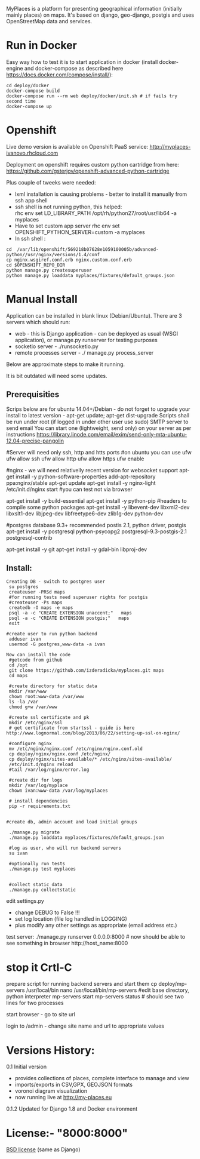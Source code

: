 MyPlaces is a platform for presenting geographical information (initially mainly places) on maps.
It's based on django, geo-django, postgis and uses OpenStreetMap data and services.

Run in Docker
=============
Easy way how to test it is to start application in docker (install docker-engine and docker-compose as described here https://docs.docker.com/compose/install/):

```
cd deploy/docker
docker-compose build
docker-compose run --rm web deploy/docker/init.sh # if fails try second time
docker-compose up

```

Openshift
=========

Live demo version is available on Openshift PaaS service:
http://myplaces-ivanovo.rhcloud.com

Deployment on openshift requires custom python cartridge from here: https://github.com/gsterjov/openshift-advanced-python-cartridge

Plus couple of tweeks were needed:
- lxml installation is causing problems - better to install it manually from ssh app shell
- ssh shell is not running python, this helped:   
	rhc env set LD_LIBRARY_PATH /opt/rh/python27/root/usr/lib64 -a myplaces
- Have to set custom app server
	rhc env set OPENSHIFT_PYTHON_SERVER=custom -a myplaces
- In ssh shell :
```
cd  /var/lib/openshift/569218b07628e1059100005b/advanced-python//usr/nginx/versions/1.4/conf
cp nginx.wsgiref.conf.erb nginx.custom.conf.erb
cd $OPENSHIFT_REPO_DIR 
python manage.py createsuperuser
python manage.py loaddata myplaces/fixtures/default_groups.json

```

Manual Install
==============
Application can be installed in blank linux (Debian/Ubuntu). 
There are 3 servers which should run:
- web -  this is Django application - can be deployed as usual (WSGI application), or manage.py runserver for testing purposes
- socketio server - ./runsocketio.py
- remote processes server - ./ manage.py process_server


Below are approximate steps to make it 
running.

It is bit outdated will need some updates.

Prerequisities
--------------
Scrips below are for ubuntu 14.04+/Debian - do not forget to upgrade your install to latest version - apt-get update; apt-get dist-upgrade
Scripts shall be run under root (if logged in under other user use sudo)
SMTP server to send email
You can start one (lightweight, send only) on your server as per instructions https://library.linode.com/email/exim/send-only-mta-ubuntu-12.04-precise-pangolin
 

 #Server will need only ssh, http and htts ports 
 #on ubuntu you can use ufw 
 ufw allow ssh
 ufw allow http
 ufw allow https
 ufw enable

 #nginx - we will need relativelly recent version for websocket support
 apt-get install -y python-software-properties
 add-apt-repository ppa:nginx/stable
 apt-get update
 apt-get install -y nginx-light
 /etc/init.d/nginx start
 #you can test not via browser
 
 
 apt-get install -y build-essential
 apt-get install -y python-pip
 #headers to compile some python packages
 apt-get install -y libevent-dev libxml2-dev libxslt1-dev libjpeg-dev libfreetype6-dev zlib1g-dev python-dev
 
 #postgres database 9.3+ recommended postis 2.1, python driver, postgis
 apt-get install -y postgresql python-psycopg2  postgresql-9.3-postgis-2.1  postgresql-contrib

 apt-get install -y git
 apt-get install -y gdal-bin  libproj-dev

 

Install:
-------
```
Creating DB - switch to postgres user
 su postgres
 createuser -PRSd maps
 #for running tests need superuser rights for postgis
 #createuser -Ps maps
 createdb -O maps -e maps
 psql -a -c "CREATE EXTENSION unaccent;"   maps
 psql -a -c "CREATE EXTENSION postgis;"   maps
 exit
 
#create user to run python backend
 adduser ivan
 usermod -G postgres,www-data -a ivan

Now can install the code
 #getcode from github
 cd /opt
 git clone https://github.com/izderadicka/myplaces.git maps
 cd maps

 #create directory for static data
 mkdir /var/www
 chown root:www-data /var/www
 ls -la /var
 chmod g+w /var/www
 
 #create ssl certificate and pk
 mkdir /etc/nginx/ssl
 # get certificate from startssl - guide is here http://www.lognormal.com/blog/2013/06/22/setting-up-ssl-on-nginx/
 
 #configure nginx
 mv /etc/nginx/nginx.conf /etc/nginx/nginx.conf.old
 cp deploy/nginx/nginx.conf /etc/nginx/
 cp deploy/nginx/sites-available/* /etc/nginx/sites-available/
 /etc/init.d/nginx reload
 #tail /var/log/nginx/error.log

 #create dir for logs
 mkdir /var/log/myplace
 chown ivan:www-data /var/log/myplaces

 # install dependencies
 pip -r requirements.txt


#create db, admin account and load initial groups

 ./manage.py migrate
 ./manage.py loaddata myplaces/fixtures/default_groups.json

 #log as user, who will run backend servers
 su ivan
 
 #optionally run tests
 ./manage.py test myplaces


 #collect static data
 ./manage.py collectstatic
```


edit settings.py
- change DEBUG to False !!!
- set log location (file log handled in LOGGING)
- plus modify any other settings as appropriate (email address etc.)

test server:
 ./manage.py runserver 0.0.0.0:8000  #  now should be able to see something in browser http://host_name:8000
 # stop it Crtl-C
 
prepare script for running backend servers and start them
 cp deploy/mp-servers /usr/local/bin
 nano /usr/local/bin/mp-servers #edit base directory, python interpreter
 mp-servers start
 mp-servers status # should see two lines for two processes
 
start browser - go to site url

login to /admin - change site name and url  to appropriate values 
 
Versions History:
=================

0.1 Initial version
- provides collections of places, complete interface to manage and view
- imports/exports in CSV,GPX, GEOJSON formats
- voronoi diagram visualization
- now running live at http://my-places.eu

0.1.2 Updated for Django 1.8 and Docker environment

License:- "8000:8000"
=========
[BSD license](http://opensource.org/licenses/BSD-3-Clause) (same as Django)
